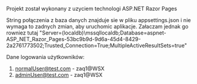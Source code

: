Projekt został wykonany z uzyciem technologi ASP.NET Razor Pages 

String połączenia z baza danych znajduje sie w pliku appsettings.json i nie wymaga to zadnych zmian, aby uruchomic aplikacje. Załaczam jednak go rowniez tutaj
"Server=(localdb)\\mssqllocaldb;Database=aspnet-ASP_NET_Razor_Pages-53bc9b9d-9d6a-45d4-8429-2a2761773502;Trusted_Connection=True;MultipleActiveResultSets=true"

Dane logowania użytkowników:
1. normalUser@test.com - zaq1@WSX
2. adminUser@test.com - zaq1@WSX